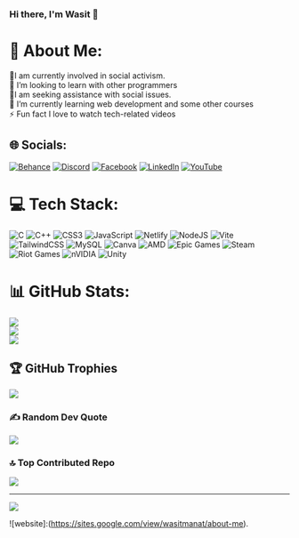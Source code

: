 ### Hi there, I'm Wasit 👋
# 💫 About Me:
🔭I am currently involved in social activism.<br>👯 I’m looking to learn with other programmers<br>🤝I am seeking assistance with social issues.<br>🌱 I’m currently learning web development and some other courses<br>⚡ Fun fact I love to watch tech-related videos


## 🌐 Socials:
[![Behance](https://img.shields.io/badge/Behance-1769ff?logo=behance&logoColor=white)](https://behance.net/wasitmanat) [![Discord](https://img.shields.io/badge/Discord-%237289DA.svg?logo=discord&logoColor=white)](https://discord.gg/735206969564200960) [![Facebook](https://img.shields.io/badge/Facebook-%231877F2.svg?logo=Facebook&logoColor=white)](https://facebook.com/wasitmanat) [![LinkedIn](https://img.shields.io/badge/LinkedIn-%230077B5.svg?logo=linkedin&logoColor=white)](https://linkedin.com/in/wasitmanat) [![YouTube](https://img.shields.io/badge/YouTube-%23FF0000.svg?logo=YouTube&logoColor=white)](https://youtube.com/@https://www.youtube.com/@wasit_manat) 

# 💻 Tech Stack:
![C](https://img.shields.io/badge/c-%2300599C.svg?style=for-the-badge&logo=c&logoColor=white) ![C++](https://img.shields.io/badge/c++-%2300599C.svg?style=for-the-badge&logo=c%2B%2B&logoColor=white) ![CSS3](https://img.shields.io/badge/css3-%231572B6.svg?style=for-the-badge&logo=css3&logoColor=white) ![JavaScript](https://img.shields.io/badge/javascript-%23323330.svg?style=for-the-badge&logo=javascript&logoColor=%23F7DF1E) ![Netlify](https://img.shields.io/badge/netlify-%23000000.svg?style=for-the-badge&logo=netlify&logoColor=#00C7B7) ![NodeJS](https://img.shields.io/badge/node.js-6DA55F?style=for-the-badge&logo=node.js&logoColor=white) ![Vite](https://img.shields.io/badge/vite-%23646CFF.svg?style=for-the-badge&logo=vite&logoColor=white) ![TailwindCSS](https://img.shields.io/badge/tailwindcss-%2338B2AC.svg?style=for-the-badge&logo=tailwind-css&logoColor=white) ![MySQL](https://img.shields.io/badge/mysql-4479A1.svg?style=for-the-badge&logo=mysql&logoColor=white) ![Canva](https://img.shields.io/badge/Canva-%2300C4CC.svg?style=for-the-badge&logo=Canva&logoColor=white) ![AMD](https://img.shields.io/badge/AMD-%23000000.svg?style=for-the-badge&logo=amd&logoColor=white) ![Epic Games](https://img.shields.io/badge/epicgames-%23313131.svg?style=for-the-badge&logo=epicgames&logoColor=white) ![Steam](https://img.shields.io/badge/steam-%23000000.svg?style=for-the-badge&logo=steam&logoColor=white) ![Riot Games](https://img.shields.io/badge/riotgames-D32936.svg?style=for-the-badge&logo=riotgames&logoColor=white) ![nVIDIA](https://img.shields.io/badge/nVIDIA-%2376B900.svg?style=for-the-badge&logo=nVIDIA&logoColor=white) ![Unity](https://img.shields.io/badge/unity-%23000000.svg?style=for-the-badge&logo=unity&logoColor=white)
# 📊 GitHub Stats:
![](https://github-readme-stats.vercel.app/api?username=wasitmanat&theme=dark&hide_border=false&include_all_commits=false&count_private=false)<br/>
![](https://github-readme-streak-stats.herokuapp.com/?user=wasitmanat&theme=dark&hide_border=false)<br/>
![](https://github-readme-stats.vercel.app/api/top-langs/?username=wasitmanat&theme=dark&hide_border=false&include_all_commits=false&count_private=false&layout=compact)

## 🏆 GitHub Trophies
![](https://github-profile-trophy.vercel.app/?username=wasitmanat&theme=default_repocard&no-frame=false&no-bg=true&margin-w=4)

### ✍️ Random Dev Quote
![](https://quotes-github-readme.vercel.app/api?type=horizontal&theme=gruvbox)

### 🔝 Top Contributed Repo
![](https://github-contributor-stats.vercel.app/api?username=wasitmanat&limit=5&theme=dark&combine_all_yearly_contributions=true)

---
[![](https://visitcount.itsvg.in/api?id=wasitmanat&icon=0&color=2)](https://visitcount.itsvg.in)

![website]:(https://sites.google.com/view/wasitmanat/about-me).

